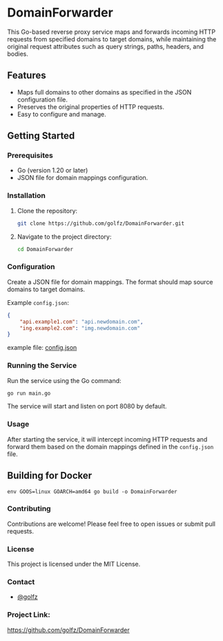 # DomainForwarder

This Go-based reverse proxy service maps and forwards incoming HTTP requests from specified domains to target domains,
while maintaining the original request attributes such as query strings, paths, headers, and bodies.

## Features

- Maps full domains to other domains as specified in the JSON configuration file.
- Preserves the original properties of HTTP requests.
- Easy to configure and manage.

## Getting Started

### Prerequisites

- Go (version 1.20 or later)
- JSON file for domain mappings configuration.

### Installation

1. Clone the repository:
   ```bash
   git clone https://github.com/golfz/DomainForwarder.git
   ```

2. Navigate to the project directory:

   ```bash
   cd DomainForwarder
   ```

### Configuration

Create a JSON file for domain mappings. The format should map source domains to target domains.

Example `config.json`:

```json
{
    "api.example1.com": "api.newdomain.com",
    "ing.example2.com": "img.newdomain.com"
}
```

example file: [config.json](config.json)

### Running the Service

Run the service using the Go command:

```bash
go run main.go
```

The service will start and listen on port 8080 by default.

### Usage
After starting the service, it will intercept incoming HTTP requests and forward them based on the domain mappings
defined in the `config.json` file.

## Building for Docker

```shell
env GOOS=linux GOARCH=amd64 go build -o DomainForwarder
```

### Contributing
Contributions are welcome! Please feel free to open issues or submit pull requests.

### License
This project is licensed under the MIT License.

### Contact
- [@golfz](https://twitter.com/golfz)

### Project Link: 
https://github.com/golfz/DomainForwarder